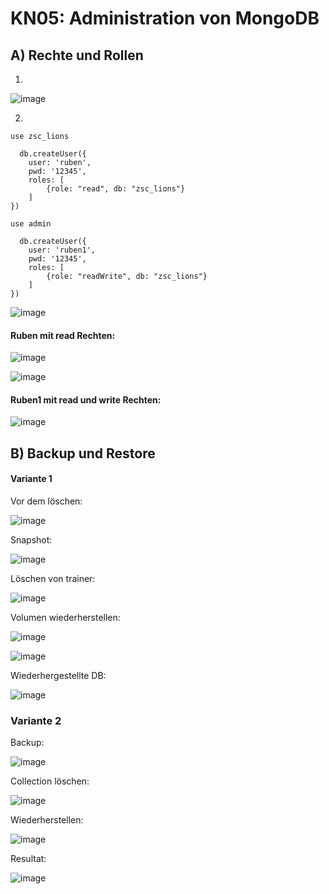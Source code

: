 # KN05: Administration von MongoDB
## A) Rechte und Rollen
  1. 
![image](https://github.com/Rubenizz/m165/assets/112400838/2b87b68d-5585-496b-9883-bdb24176b424)

  2.
```
use zsc_lions

  db.createUser({
    user: 'ruben',
    pwd: '12345',
    roles: [
        {role: "read", db: "zsc_lions"}
    ]
})

```
```
use admin

  db.createUser({
    user: 'ruben1',
    pwd: '12345',
    roles: [
        {role: "readWrite", db: "zsc_lions"}
    ]
})

```
![image](https://github.com/Rubenizz/m165/assets/112400838/60b00bb7-2368-45b6-866d-70ef3718e9a0)

#### Ruben mit read Rechten:
![image](https://github.com/Rubenizz/m165/assets/112400838/0ec7bf2e-04c5-45fc-9e3f-d7a087f884be)

![image](https://github.com/Rubenizz/m165/assets/112400838/ed79da4a-1329-4115-9a63-749825cd675f)

#### Ruben1 mit read und write Rechten:

![image](https://github.com/Rubenizz/m165/assets/112400838/45ba5b1a-0aac-4d55-b5af-622272a40d90)

## B) Backup und Restore 
#### Variante 1
Vor dem löschen:

![image](https://github.com/Rubenizz/m165/assets/112400838/4169452f-bf00-40b5-948b-a3a83787ee27)

Snapshot:

![image](https://github.com/Rubenizz/m165/assets/112400838/dac4f13f-7251-43e1-9d92-c4380acc0edd)

Löschen von trainer:

![image](https://github.com/Rubenizz/m165/assets/112400838/477f40a6-3347-4d19-b0e3-e777097afc8d)

Volumen wiederherstellen:

![image](https://github.com/Rubenizz/m165/assets/112400838/a0991283-7eb8-4342-9173-23f7ef67a7af)

![image](https://github.com/Rubenizz/m165/assets/112400838/5ed00c1e-8331-48d6-bd2c-7264f34f1bb6)

Wiederhergestellte DB:

![image](https://github.com/Rubenizz/m165/assets/112400838/fe431f23-4467-46aa-a142-13b9a81572a1)

### Variante 2

Backup:

![image](https://github.com/Rubenizz/m165/assets/112400838/53547100-be6a-4927-98f7-a0be22abab45)

Collection löschen: 

![image](https://github.com/Rubenizz/m165/assets/112400838/884a506e-7712-4c08-85be-26c1773379b6)

Wiederherstellen:

![image](https://github.com/Rubenizz/m165/assets/112400838/25e71914-4dac-4c62-8f4b-bc99d43c3ef0)

Resultat:

![image](https://github.com/Rubenizz/m165/assets/112400838/c56e79e1-8a67-4562-b1ff-05a900bec6e3)
